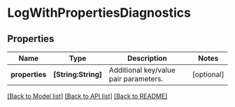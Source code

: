 # LogWithPropertiesDiagnostics

## Properties
Name | Type | Description | Notes
------------ | ------------- | ------------- | -------------
**properties** | **[String:String]** | Additional key/value pair parameters.  | [optional] 

[[Back to Model list]](../README.md#documentation-for-models) [[Back to API list]](../README.md#documentation-for-api-endpoints) [[Back to README]](../README.md)


